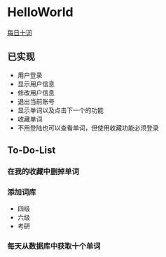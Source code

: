 # HelloWorld
[每日十词](http://anwuli.cn:8080/HelloWorld)

## 已实现
* 用户登录
* 显示用户信息
* 修改用户信息
* 退出当前账号
* 显示单词以及点击下一个的功能
* 收藏单词
* 不用登陆也可以查看单词，但使用收藏功能必须登录

## To-Do-List

### 在我的收藏中删掉单词

### 添加词库
* 四级
* 六级
* 考研

### 每天从数据库中获取十个单词
